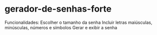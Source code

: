 # gerador-de-senhas-forte
Funcionalidades: Escolher o tamanho da senha  Incluir letras maiúsculas, minúsculas, números e símbolos  Gerar e exibir a senha
